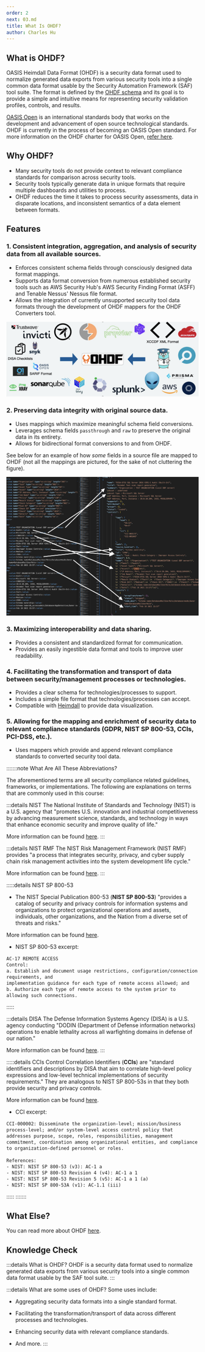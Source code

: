 ```yaml
---
order: 2
next: 03.md
title: What Is OHDF?
author: Charles Hu
---
```


## What is OHDF?

OASIS Heimdall Data Format (OHDF) is a security data format used to normalize generated data exports from various security tools into a single common data format usable by the Security Automation Framework (SAF) tool suite. The format is defined by the [OHDF schema](https://saf.mitre.org/framework/normalize/ohdf-schema) and its goal is to provide a simple and intuitive means for representing security validation profiles, controls, and results.

[OASIS Open](https://www.oasis-open.org/) is an international standards body that works on the development and advancement of open source technological standards. OHDF is currently in the process of becoming an OASIS Open standard. For more information on the OHDF charter for OASIS Open, [refer here](https://groups.oasis-open.org/communities/tc-community-home2?CommunityKey=f8888caa-8401-46f8-bf10-018dc7d3f577).

## Why OHDF?

- Many security tools do not provide context to relevant compliance standards for comparison across security tools.​
- Security tools typically generate data in unique formats that require multiple dashboards and utilities to process.​
- OHDF reduces the time it takes to process security assessments, data in disparate locations, and inconsistent semantics of a data element between formats.​

## Features

### 1. Consistent integration, aggregation, and analysis of security data from all available sources.​

- Enforces consistent schema fields through consciously designed data format mappings.
- Supports data format conversion from numerous established security tools such as AWS Security Hub's AWS Security Finding Format (ASFF) and Tenable Nessus' Nessus file format.
- Allows the integration of currently unsupported security tool data formats through the development of OHDF mappers for the OHDF Converters tool.

![](../../assets/img/OHDF_Inputs.png)

### 2. Preserving data integrity with original source data.

- Uses mappings which maximize meaningful schema field conversions.
- Leverages schema fields `passthrough` and `raw` to preserve the original data in its entirety.
- Allows for bidirectional format conversions to and from OHDF.

See below for an example of how *some* fields in a source file are mapped to OHDF (not all the mappings are pictured, for the sake of not cluttering the figure).

![Example of some mappings between a source file and OHDF](../../assets/img/ExampleSchemaMappings.png)

### 3. Maximizing interoperability and data sharing.​

- Provides a consistent and standardized format for communication.
- Provides an easily ingestible data format and tools to improve user readability.

### 4. Facilitating the transformation and transport of data between security/management processes or technologies.​

- Provides a clear schema for technologies/processes to support.
- Includes a simple file format that technologies/processes can accept.
- Compatible with [Heimdall](./03.md#what-is-heimdall) to provide data visualization.

### 5. Allowing for the mapping and enrichment of security data to relevant compliance standards (GDPR, NIST SP 800-53, CCIs, PCI-DSS, etc.).

- Uses mappers which provide and append relevant compliance standards to converted security tool data.

:::::::note What Are All These Abbreviations?

The aforementioned terms are all security compliance related guidelines, frameworks, or implementations. The following are explanations on terms that are commonly used in this course:

:::details NIST
The National Institute of Standards and Technology (NIST) is a U.S. agency that "promotes U.S. innovation and industrial competitiveness by advancing measurement science, standards, and technology in ways that enhance economic security and improve quality of life."

More information can be found [here](https://www.nist.gov/).
:::

:::details NIST RMF
The NIST Risk Management Framework (NIST RMF) provides "a process that integrates security, privacy, and cyber supply chain risk management activities into the system development life cycle."

More information can be found [here](https://csrc.nist.gov/projects/risk-management/about-rmf).
:::

:::::details NIST SP 800-53
- The NIST Special Publication 800-53 (**NIST SP 800-53**) "provides a catalog of security and privacy controls for information systems and organizations to protect organizational operations and assets, individuals, other organizations, and the Nation from a diverse set of threats and risks."

More information can be found [here](https://csrc.nist.gov/pubs/sp/800/53/r5/upd1/final).

- NIST SP 800-53 excerpt:

```
AC-17 REMOTE ACCESS
Control:
a. Establish and document usage restrictions, configuration/connection requirements, and
implementation guidance for each type of remote access allowed; and
b. Authorize each type of remote access to the system prior to allowing such connections.
```
:::::

:::details DISA
The Defense Information Systems Agency (DISA) is a U.S. agency conducting "DODIN (Department of Defense information networks) operations to enable lethality across all warfighting domains in defense of our nation."

More information can be found [here](https://www.disa.mil/).
:::

:::::details CCIs
Control Correlation Identifiers (**CCIs**) are "standard identifiers and descriptions by DISA that aim to correlate high-level policy expressions and low-level technical implementations of security requirements." They are analogous to NIST SP 800-53s in that they both provide security and privacy controls.

More information can be found [here](https://public.cyber.mil/stigs/cci/).

- CCI excerpt:

```
CCI-000002: Disseminate the organization-level; mission/business process-level; and/or system-level access control policy that addresses purpose, scope, roles, responsibilities, management commitment, coordination among organizational entities, and compliance to organization-defined personnel or roles.

References:
- NIST: NIST SP 800-53 (v3): AC-1 a
- NIST: NIST SP 800-53 Revision 4 (v4): AC-1 a 1
- NIST: NIST SP 800-53 Revision 5 (v5): AC-1 a 1 (a)
- NIST: NIST SP 800-53A (v1): AC-1.1 (iii)
```
:::::
:::::::

## What Else?

You can read more about OHDF [here](https://saf.mitre.org/framework/normalize).

## Knowledge Check

:::details What is OHDF?
OHDF is a security data format used to normalize generated data exports from various security tools into a single common data format usable by the SAF tool suite.
:::

:::details What are some uses of OHDF?
Some uses include:

- Aggregating security data formats into a single standard format.

- Facilitating the transformation/transport of data across different processes and technologies.

- Enhancing security data with relevant compliance standards.

- And more.
:::
